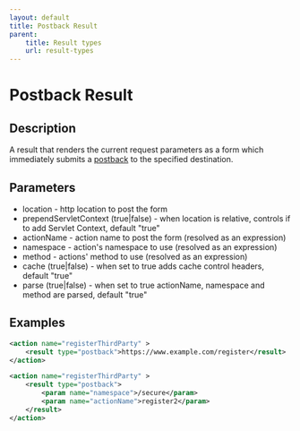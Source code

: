 ```yaml
---
layout: default
title: Postback Result
parent:
    title: Result types
    url: result-types
---
```


# Postback Result

## Description

A result that renders the current request parameters as a form which immediately submits 
a [postback](http://en.wikipedia.org/wiki/Postback) to the specified destination.

## Parameters

- location - http location to post the form
- prependServletContext (true|false) -  when location is relative, controls if to add Servlet Context, default "true"
- actionName - action name to post the form (resolved as an expression)
- namespace - action's namespace to use (resolved as an expression)
- method - actions' method to use (resolved as an expression)
- cache (true|false) - when set to true adds cache control headers, default "true"
- parse (true|false) - when set to true actionName, namespace and method are parsed, default "true"

## Examples

```xml
<action name="registerThirdParty" >
    <result type="postback">https://www.example.com/register</result>
</action>

<action name="registerThirdParty" >
    <result type="postback">
        <param name="namespace">/secure</param>
        <param name="actionName">register2</param>
    </result>
</action>
```
